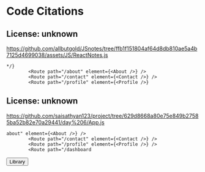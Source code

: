 # Code Citations

## License: unknown
https://github.com/allbutgold/JSnotes/tree/ffb1f151804af64d8db810ae5a4b7125d4699038/assets/JS/ReactNotes.js

```
*/}
        <Route path="/about" element={<About />} />
        <Route path="/contact" element={<Contact />} />
        <Route path="/profile" element={<Profile />}
```


## License: unknown
https://github.com/saisathyan123/project/tree/629d8668a80e75e849b27585ba52b82e70a29441/day%206/App.js

```
about" element={<About />} />
        <Route path="/contact" element={<Contact />} />
        <Route path="/profile" element={<Profile />} />
        <Route path="/dashboard
```

<Button color="inherit" component={Link} to="/library">Library</Button>

